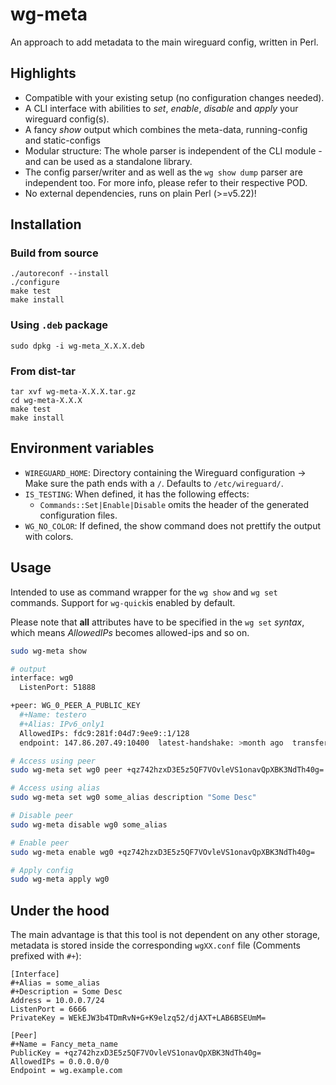 # wg-meta

An approach to add metadata to the main wireguard config, written in Perl.

## Highlights

- Compatible with your existing setup (no configuration changes needed).
- A CLI interface with abilities to _set_, _enable_, _disable_ and _apply_ your wireguard config(s).
- A fancy _show_ output which combines the meta-data, running-config and static-configs
- Modular structure: The whole parser is independent of the CLI module - and can be used as a standalone library.
- The config parser/writer and as well as the `wg show dump` parser are independent too. For more info, please refer to
  their respective POD.
- No external dependencies, runs on plain Perl (>=v5.22)!

## Installation

### Build from source

```shell
./autoreconf --install
./configure
make test
make install
```

### Using `.deb` package
```shell
sudo dpkg -i wg-meta_X.X.X.deb
```

### From dist-tar

```shell
tar xvf wg-meta-X.X.X.tar.gz
cd wg-meta-X.X.X
make test
make install
```

## Environment variables

- `WIREGUARD_HOME`: Directory containing the Wireguard configuration -> Make sure the path ends with a `/`. Defaults to `/etc/wireguard/`.
- `IS_TESTING`: When defined, it has the following effects:
    - `Commands::Set|Enable|Disable` omits the header of the generated configuration files.
- `WG_NO_COLOR`: If defined, the show command does not prettify the output with colors.

## Usage

Intended to use as command wrapper for the `wg show` and `wg set` commands. Support for `wg-quick`is enabled by default.

Please note that **all** attributes have to be specified in the `wg set` _syntax_, which means _AllowedIPs_ becomes
allowed-ips and so on.

```bash
sudo wg-meta show

# output
interface: wg0
  ListenPort: 51888

+peer: WG_0_PEER_A_PUBLIC_KEY
  #+Name: testero
  #+Alias: IPv6_only1
  AllowedIPs: fdc9:281f:04d7:9ee9::1/128
  endpoint: 147.86.207.49:10400  latest-handshake: >month ago  transfer-rx: 0.26 MiB  transfer-tx: 1.36 MiB

# Access using peer
sudo wg-meta set wg0 peer +qz742hzxD3E5z5QF7VOvleVS1onavQpXBK3NdTh40g= name Fancy_meta_name

# Access using alias
sudo wg-meta set wg0 some_alias description "Some Desc"

# Disable peer
sudo wg-meta disable wg0 some_alias

# Enable peer
sudo wg-meta enable wg0 +qz742hzxD3E5z5QF7VOvleVS1onavQpXBK3NdTh40g=

# Apply config
sudo wg-meta apply wg0
```

## Under the hood

The main advantage is that this tool is not dependent on any other storage, metadata is stored inside the corresponding
`wgXX.conf` file (Comments prefixed with `#+`):

```text
[Interface]
#+Alias = some_alias
#+Description = Some Desc
Address = 10.0.0.7/24
ListenPort = 6666
PrivateKey = WEkEJW3b4TDmRvN+G+K9elzq52/djAXT+LAB6BSEUmM=

[Peer]
#+Name = Fancy_meta_name
PublicKey = +qz742hzxD3E5z5QF7VOvleVS1onavQpXBK3NdTh40g=
AllowedIPs = 0.0.0.0/0
Endpoint = wg.example.com
```

